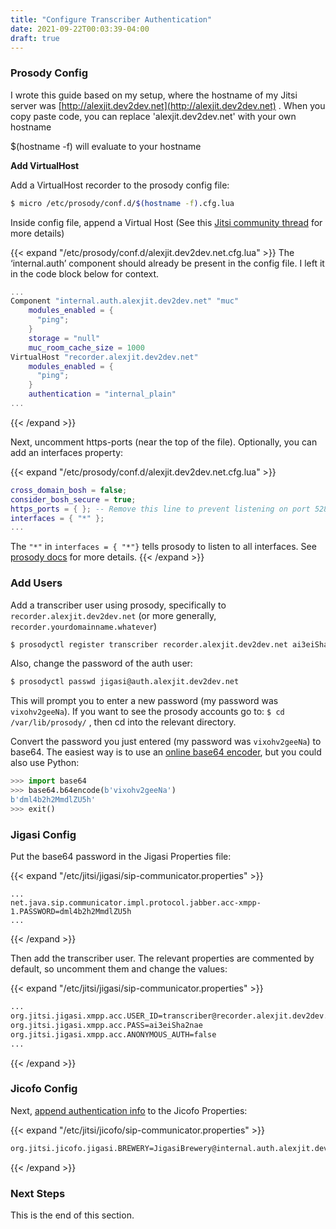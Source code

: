 ```yaml
---
title: "Configure Transcriber Authentication"
date: 2021-09-22T00:03:39-04:00
draft: true
---
```


### Prosody Config

I wrote this guide based on my setup, where the hostname of my Jitsi server was [http://alexjit.dev2dev.net](http://alexjit.dev2dev.net) . When you copy paste code, you can replace 'alexjit.dev2dev.net' with your own hostname


$(hostname -f) will evaluate to your hostname




**Add VirtualHost**

Add a VirtualHost recorder to the prosody config file:

```bash
$ micro /etc/prosody/conf.d/$(hostname -f).cfg.lua
```

Inside config file, append a Virtual Host (See this [Jitsi community thread](https://community.jitsi.org/t/configuration-of-jigasi/22095/23) for more details)

{{< expand "/etc/prosody/conf.d/alexjit.dev2dev.net.cfg.lua" >}}
The ‘internal.auth’ component should already be present in the config file. I left it in the code block below for context.

```lua
...
Component "internal.auth.alexjit.dev2dev.net" "muc"
    modules_enabled = {
      "ping";
    }
    storage = "null"
    muc_room_cache_size = 1000
VirtualHost "recorder.alexjit.dev2dev.net"
    modules_enabled = {
      "ping";
    }
    authentication = "internal_plain"
...
```
{{< /expand >}}


Next, uncomment https-ports (near the top of the file). Optionally, you can add an interfaces property:

{{< expand "/etc/prosody/conf.d/alexjit.dev2dev.net.cfg.lua" >}}
```lua
cross_domain_bosh = false;
consider_bosh_secure = true;
https_ports = { }; -- Remove this line to prevent listening on port 5284
interfaces = { "*" };
...
```
The `"*"` in `interfaces = { "*"}` tells prosody to listen to all interfaces. See [prosody docs](https://prosody.im/doc/ports) for more details.
{{< /expand >}}


### Add Users

Add a transcriber user using prosody, specifically to `recorder.alexjit.dev2dev.net` (or more generally, `recorder.yourdomainname.whatever`)

```bash
$ prosodyctl register transcriber recorder.alexjit.dev2dev.net ai3eiSha2nae
```

Also, change the password of the auth user:

```bash
$ prosodyctl passwd jigasi@auth.alexjit.dev2dev.net
```
This will prompt you to enter a new password (my password was `vixohv2geeNa`). If you want to see the prosody accounts go to:
`$ cd /var/lib/prosody/`
, then cd into the relevant directory.

Convert the password you just entered (my password was `vixohv2geeNa`) to base64. The easiest way is to use an [online base64 encoder](https://www.base64encode.org/), but you could also use Python:

```python
>>> import base64
>>> base64.b64encode(b'vixohv2geeNa')
b'dml4b2h2MmdlZU5h'
>>> exit()
```

### Jigasi Config

Put the base64 password in the Jigasi Properties file:

{{< expand "/etc/jitsi/jigasi/sip-communicator.properties" >}}
```shell
...
net.java.sip.communicator.impl.protocol.jabber.acc-xmpp-1.PASSWORD=dml4b2h2MmdlZU5h
...
```
{{< /expand >}}

Then add the transcriber user. The relevant properties are commented by default, so uncomment them and change the values:

{{< expand "/etc/jitsi/jigasi/sip-communicator.properties" >}}
```bash
...
org.jitsi.jigasi.xmpp.acc.USER_ID=transcriber@recorder.alexjit.dev2dev.net
org.jitsi.jigasi.xmpp.acc.PASS=ai3eiSha2nae
org.jitsi.jigasi.xmpp.acc.ANONYMOUS_AUTH=false
...
```
{{< /expand >}}

### Jicofo Config

Next, [append authentication info](https://community.jitsi.org/t/configuration-of-jigasi/22095/7) to the Jicofo Properties:

{{< expand "/etc/jitsi/jicofo/sip-communicator.properties" >}}
```bash
org.jitsi.jicofo.jigasi.BREWERY=JigasiBrewery@internal.auth.alexjit.dev2dev.net
```
{{< /expand >}}

### Next Steps

This is the end of this section.